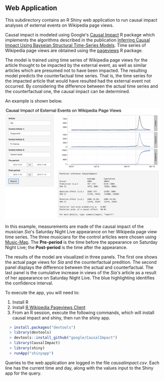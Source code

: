 ## Web Application

This subdirectory contains an R Shiny web application to run causal impact analyses of external events on Wikipedia page views.

Causal impact is modeled using Google's [Causal Impact](https://google.github.io/CausalImpact/) R package which implements the algorithms described in the publication [Inferring Causal Impact Using Bayseian Structural Time-Series Models](http://research.google.com/pubs/pub41854.html).  Time series of Wikipedia page views are obtained using the [pageviews](https://github.com/Ironholds/pageviews) R package.

The model is trained using time series of Wikipedia page views for the article thought to be impacted by the external event, as well as similar articles which are presumed not to have been impacted. The resulting model predicts the counterfactual time series. That is, the time series for the impacted article 
that would have resulted had the external event not occurred. By considering the difference between the actual time series and the counterfactual one, the causal impact can be determined.

An example is shown below.

![screenshot](shinyapp.png)

In this example, measurements are made of the causal impact of the musician *Sia*'s Saturday Night Live appearance on her Wikipeda page view time series.  The three musicians for the control articles were chosen using [Music-Map](http://www.music-map.com/disclosure.html). The **Pre-period** is the time before the appearance on Saturday Night Live; the **Post-period** is the time after the appearance.

The results of the model are visualized in three panels. The first one shows the actual page views for *Sia* and the counterfactual predition. The second panel displays the difference between the actual and counterfactual. The last panel is the cumulative increase in views of the *Sia's* article as a result of her appearance on Saturday Night Live. The blue highlighting identifies the confidence interval.

To execute the app, you will need to:  
1. Install R  
2. Install [R Wikipedia Pageviews Client](https://github.com/Ironholds/pageviews)  
3. From an R session, execute the following commands, which will install causal impact and shiny, then run the shiny app.
```R
  > install.packages("devtools")
  > library(devtools)
  > devtools::install_github("google/CausalImpact")
  > library(CausalImpact)
  > library(shiny)
  > runApp("shinyapp")
```

Queries to the web application are logged in the file *causalimpact.csv*.  Each line has the current time and day, along with the values input to the Shiny app for the query.